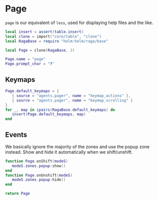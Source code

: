 # Page

`page` is our equivalent of `less`, used for displaying help files and the like\.

```lua
local insert = assert(table.insert)
local clone = import("core/table", "clone")
local RagaBase = require "helm:helm/raga/base"
```

```lua
local Page = clone(RagaBase, 2)

Page.name = "page"
Page.prompt_char = "❓"
```


## Keymaps

```lua
Page.default_keymaps = {
   { source = "agents.pager", name = "keymap_actions" },
   { source = "agents.pager", name = "keymap_scrolling" }
}
for _, map in ipairs(RagaBase.default_keymaps) do
   insert(Page.default_keymaps, map)
end
```


## Events

We basically ignore the majority of the zones and use the popup zone instead\.
Show and hide it automatically when we shift/unshift\.

```lua
function Page.onShift(modeS)
   modeS.zones.popup:show()
end
function Page.onUnshift(modeS)
   modeS.zones.popup:hide()
end
```

```lua
return Page
```